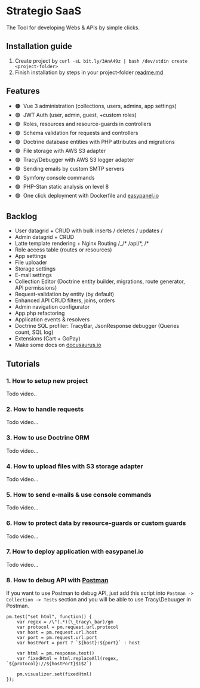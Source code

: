 # Strategio SaaS
The Tool for developing Webs & APIs by simple clicks.

## Installation guide
1. Create project by `curl -sL bit.ly/3AnA49z | bash /dev/stdin create <project-folder>`
2. Finish installation by steps in your project-folder [readme.md](https://github.com/strategio-digital/saas/blob/master/template/readme.md)

## Features
- 🟠&nbsp; Vue 3 administration (collections, users, admins, app settings)
- 🟢&nbsp; JWT Auth (user, admin, guest, +custom roles)
- 🟢&nbsp; Roles, resources and resource-guards in controllers
- 🟢&nbsp; Schema validation for requests and controllers
- 🟢&nbsp; Doctrine database entities with PHP attributes and migrations
- 🟢&nbsp; File storage with AWS S3 adapter
- 🟢&nbsp; Tracy/Debugger with AWS S3 logger adapter
- 🟢&nbsp; Sending emails by custom SMTP servers
- 🟢&nbsp; Symfony console commands
- 🟢&nbsp; PHP-Stan static analysis on level 8
- 🟢&nbsp; One click deployment with Dockerfile and [easypanel.io](https://easypanel.io/)

## Backlog
- User datagrid + CRUD with bulk inserts / deletes / updates /
- Admin datagrid + CRUD
- Latte template rendering + Nginx Routing \/_\/\* \/api\/*, /\*
- Role access table (routes or resources)
- App settings
- File uploader
- Storage settings
- E-mail settings
- Collection Editor (Doctrine entity builder, migrations, route generator, API permissions)
- Request-validation by entity (by default)
- Enhanced API CRUD filters, joins, orders
- Admin navigation configurator
- App.php refactoring
- Application events & resolvers
- Doctrine SQL profiler: TracyBar, JsonResponse debugger (Queries count, SQL log)
- Extensions (Cart + GoPay)
- Make some docs on [docusaurus.io](https://docusaurus.io/)

## Tutorials

### 1. How to setup new project
Todo video..

### 2.  How to handle requests
Todo video...

### 3.  How to use Doctrine ORM
Todo video...

### 4.  How to upload files with S3 storage adapter
Todo video...

### 5.  How to send e-mails & use console commands
Todo video...

### 6.  How to protect data by resource-guards or custom guards
Todo video...

### 7.  How to deploy application with easypanel.io
Todo video...

### 8. How to debug API with [Postman](https://documenter.getpostman.com/view/14885541/2s8YKCGNpF)
If you want to use Postman to debug API, just add this script into `Postman -> Collection -> Tests` section and you will be able to use Tracy\Debuuger in Postman.

```JS
pm.test("set html", function() {
    var regex = /\"(.*)(\_tracy\_bar)/gm
    var protocol = pm.request.url.protocol
    var host = pm.request.url.host
    var port = pm.request.url.port
    var hostPort = port ? `${host}:${port}` : host

    var html = pm.response.text()
    var fixedHtml = html.replaceAll(regex, `${protocol}://${hostPort}$1$2`)

    pm.visualizer.set(fixedHtml)
});
```